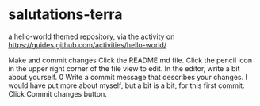 # salutations-terra
a hello-world themed repository, via the activity on https://guides.github.com/activities/hello-world/

Make and commit changes
Click the README.md file.
Click the  pencil icon in the upper right corner of the file view to edit.
In the editor, write a bit about yourself.
  0
Write a commit message that describes your changes.
  I would have put more about myself, but a bit is a bit, for this first commit.
Click Commit changes button.
